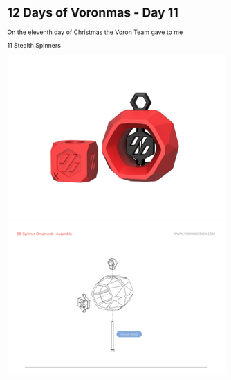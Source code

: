 # 12 Days of Voronmas - Day 11

On the eleventh day of Christmas the Voron Team gave to me

11 Stealth Spinners

![Overview Image](SB_Spinner_Ornament.png)
![Assembly Image](SB_Spinner_Ornament_Assembly.png)
